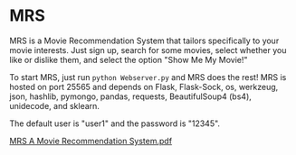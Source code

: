 # MRS
MRS is a Movie Recommendation System that tailors specifically to your movie interests. Just sign up, search for some movies, select whether you like or dislike them, and select the option "Show Me My Movie!"

To start MRS, just run `python Webserver.py` and MRS does the rest! MRS is hosted on port 25565 and depends on Flask, Flask-Sock, os, werkzeug, json, hashlib, pymongo, pandas, requests, BeautifulSoup4 (bs4), unidecode, and sklearn.

The default user is "user1" and the password is "12345".

[MRS A Movie Recommendation System.pdf](https://github.com/MushroomGecko/MRS/files/14320384/MRS.A.Movie.Recommendation.System.pdf)
